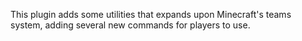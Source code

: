 This plugin adds some utilities that expands upon Minecraft's teams system, adding several new commands for players to use.